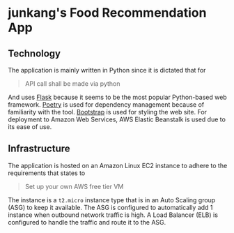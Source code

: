 # junkang's Food Recommendation App

## Technology

The application is mainly written in Python since it is dictated that for 
> API call shall be made via python

And uses [Flask](https://flask.palletsprojects.com/) because it seems to be the most popular Python-based web framework. 
[Poetry](https://python-poetry.org/) is used for dependency management because of familiarity with the tool.
[Bootstrap](https://getbootstrap.com/) is used for styling the web site.
For deployment to Amazon Web Services, AWS Elastic Beanstalk is used due to its ease of use.

## Infrastructure

The application is hosted on an Amazon Linux EC2 instance to adhere to the requirements that states to 
> Set up your own AWS free tier VM

The instance is a `t2.micro` instance type that is in an Auto Scaling group (ASG) to keep it available.
The ASG is configured to automatically add 1 instance when outbound network traffic is high.
A Load Balancer (ELB) is configured to handle the traffic and route it to the ASG.
